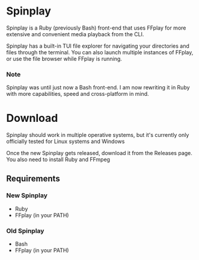 # Spinplay
Spinplay is a Ruby (previously Bash) front-end that uses FFplay for more extensive and convenient media playback from the CLI.

Spinplay has a built-in TUI file explorer for navigating your directories and files through the terminal. You can also launch multiple instances of FFplay, or use the file browser while FFplay is running.

### Note

Spinplay was until just now a Bash front-end. I am now rewriting it in Ruby with more capabilities, speed and cross-platform in mind.

# Download
Spinplay should work in multiple operative systems, but it's currently only officially tested for Linux systems and Windows

Once the new Spinplay gets released, download it from the Releases page. You also need to install Ruby and FFmpeg

## Requirements

### New Spinplay
* Ruby
* FFplay (in your PATH)

### Old Spinplay
* Bash
* FFplay (in your PATH)
